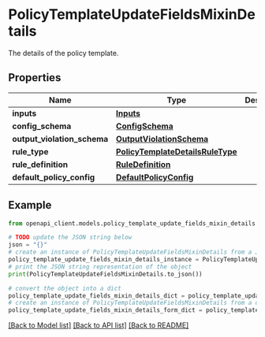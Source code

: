 # PolicyTemplateUpdateFieldsMixinDetails

The details of the policy template.

## Properties

Name | Type | Description | Notes
------------ | ------------- | ------------- | -------------
**inputs** | [**Inputs**](Inputs.md) |  | [optional] 
**config_schema** | [**ConfigSchema**](ConfigSchema.md) |  | [optional] 
**output_violation_schema** | [**OutputViolationSchema**](OutputViolationSchema.md) |  | [optional] 
**rule_type** | [**PolicyTemplateDetailsRuleType**](PolicyTemplateDetailsRuleType.md) |  | [optional] 
**rule_definition** | [**RuleDefinition**](RuleDefinition.md) |  | [optional] 
**default_policy_config** | [**DefaultPolicyConfig**](DefaultPolicyConfig.md) |  | [optional] 

## Example

```python
from openapi_client.models.policy_template_update_fields_mixin_details import PolicyTemplateUpdateFieldsMixinDetails

# TODO update the JSON string below
json = "{}"
# create an instance of PolicyTemplateUpdateFieldsMixinDetails from a JSON string
policy_template_update_fields_mixin_details_instance = PolicyTemplateUpdateFieldsMixinDetails.from_json(json)
# print the JSON string representation of the object
print(PolicyTemplateUpdateFieldsMixinDetails.to_json())

# convert the object into a dict
policy_template_update_fields_mixin_details_dict = policy_template_update_fields_mixin_details_instance.to_dict()
# create an instance of PolicyTemplateUpdateFieldsMixinDetails from a dict
policy_template_update_fields_mixin_details_form_dict = policy_template_update_fields_mixin_details.from_dict(policy_template_update_fields_mixin_details_dict)
```
[[Back to Model list]](../README.md#documentation-for-models) [[Back to API list]](../README.md#documentation-for-api-endpoints) [[Back to README]](../README.md)


